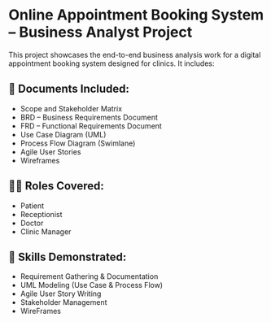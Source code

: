 # Online Appointment Booking System – Business Analyst Project

This project showcases the end-to-end business analysis work for a digital appointment booking system designed for clinics. It includes:

## 📄 Documents Included:
- Scope and Stakeholder Matrix
- BRD – Business Requirements Document
- FRD – Functional Requirements Document
- Use Case Diagram (UML)
- Process Flow Diagram (Swimlane)
- Agile User Stories
- Wireframes

## 🧑‍💼 Roles Covered:
- Patient
- Receptionist
- Doctor
- Clinic Manager

## 🎯 Skills Demonstrated:
- Requirement Gathering & Documentation
- UML Modeling (Use Case & Process Flow)
- Agile User Story Writing
- Stakeholder Management
- WireFrames
